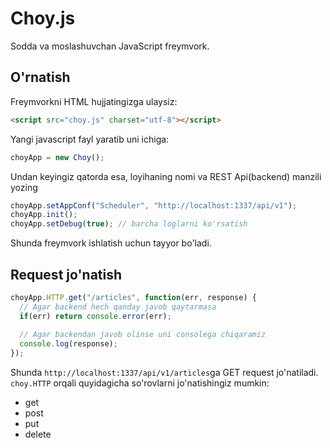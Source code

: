 # Choy.js
Sodda va moslashuvchan JavaScript freymvork.

## O'rnatish
Freymvorkni HTML hujjatingizga ulaysiz:
```html
<script src="choy.js" charset="utf-8"></script>
```
Yangi javascript fayl yaratib uni ichiga:
```javascript
choyApp = new Choy();
```
Undan keyingiz qatorda esa, loyihaning nomi va REST Api(backend) manzili yozing
```javascript
choyApp.setAppConf("Scheduler", "http://localhost:1337/api/v1");
choyApp.init();
choyApp.setDebug(true); // barcha loglarni ko'rsatish
```
Shunda freymvork ishlatish uchun tayyor bo'ladi.

## Request jo'natish
```javascript
choyApp.HTTP.get("/articles", function(err, response) {
  // Agar backend hech qanday javob qaytarmasa
  if(err) return console.error(err);
  
  // Agar backendan javob olinse uni consolega chiqaramiz
  console.log(response);
});
```
Shunda `http://localhost:1337/api/v1/articles`ga GET request jo'natiladi. `choy.HTTP` orqali quyidagicha so'rovlarni jo'natishingiz mumkin:
* get
* post
* put
* delete
